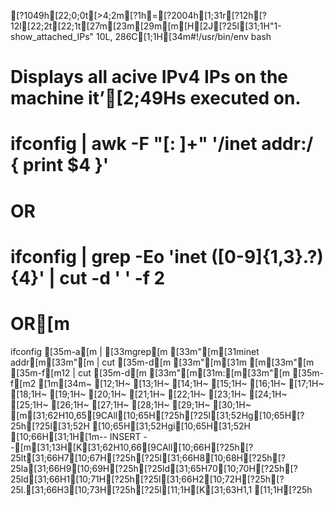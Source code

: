 [?1049h[22;0;0t[>4;2m[?1h=[?2004h[1;31r[?12h[?12l[22;2t[22;1t[27m[23m[29m[m[H[2J[?25l[31;1H"1-show_attached_IPs" 10L, 286C[1;1H[34m#!/usr/bin/env bash
# Displays all acive IPv4 IPs on the machine it’[2;49Hs executed on.

# ifconfig | awk -F "[: ]+" '/inet addr:/ { print $4 }'

# OR
# ifconfig | grep -Eo 'inet ([0-9]{1,3}\.?){4}' | cut -d ' ' -f 2

# OR[m
ifconfig [35m-a[m | [33mgrep[m [33m"[m[31minet addr[m[33m"[m | cut [35m-d[m [33m"[m[31m [m[33m"[m [35m-f[m12 | cut [35m-d[m [33m"[m[31m:[m[33m"[m [35m-f[m2
[1m[34m~                                                                              [12;1H~                                                                              [13;1H~                                                                              [14;1H~                                                                              [15;1H~                                                                              [16;1H~                                                                              [17;1H~                                                                              [18;1H~                                                                              [19;1H~                                                                              [20;1H~                                                                              [21;1H~                                                                              [22;1H~                                                                              [23;1H~                                                                              [24;1H~                                                                              [25;1H~                                                                              [26;1H~                                                                              [27;1H~                                                                              [28;1H~                                                                              [29;1H~                                                                              [30;1H~                                                                              [m[31;62H10,65[9CAll[10;65H[?25h[?25l[31;52Hg[10;65H[?25h[?25l[31;52H [10;65H[31;52Hgi[10;65H[31;52H  [10;66H[31;1H[1m-- INSERT --[m[31;13H[K[31;62H10,66[9CAll[10;66H[?25h[?25lt[31;66H7[10;67H[?25h[?25l[31;66H8[10;68H[?25h[?25la[31;66H9[10;69H[?25h[?25ld[31;65H70[10;70H[?25h[?25ld[31;66H1[10;71H[?25h[?25l[31;66H2[10;72H[?25h[?25l.[31;66H3[10;73H[?25h[?25l[11;1H[K[31;63H1,1 [11;1H[?25h